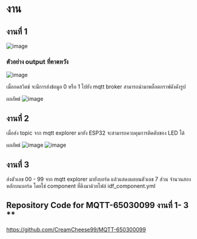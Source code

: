 # งาน

## งานที่ 1
![image](https://github.com/user-attachments/assets/59778bfe-0e88-4a53-8991-7ab8731a9f91)

### ตัวอย่าง output ที่คาดหวัง

![image](https://github.com/user-attachments/assets/113c7d7a-2006-4e54-8167-b43f287a018f)




เมื่อกดสวิตช์ จะมีการส่งข้อมูล 0 หรือ 1 ไปยัง mqtt broker
สามารถนำมาพล็อตกราฟดังดังรูป

ผลลัพธ์
![image](https://github.com/user-attachments/assets/25b1886c-0b52-4d29-87b4-2cc970033292)



## งานที่ 2 

เมื่อส่ง topic จาก mqtt explorer มายัง ESP32
จะสามารถควบคุมการติดดับของ LED ได้

ผลลัพธ์
![image](https://github.com/user-attachments/assets/513ae364-b4f6-4a68-9e18-a512eab597c2)
![image](https://github.com/user-attachments/assets/5ab7c487-00c9-4888-80f5-31e2f3620f55)




## งานที่ 3
ส่งตัวเลข 00 - 99 จาก mqtt explorer มายังบอร์ด
แล้วแสดงผลบนตัวเลข 7 ส่วน จำนวนสองหลักบนบอร์ด
โดยใช่ component ที่ดึงมาด้วยไฟล์ idf_component.yml


## Repository Code for MQTT-65030099 งานที่ 1- 3 **
https://github.com/CreamCheese99/MQTT-650300099
